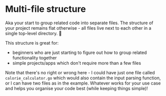 # Multi-file structure

Aka your start to group related code into separate files. The structure of your project remains flat otherwise - all  files live next to each other in a single top-level directory. 🙂

This structure is great for:
- beginners who are just starting to figure out how to group related functionality together
- simple projects/apps which don't require more than a few files

Note that there's no right or wrong here - I could have just one file called `calorie_calculator.go` which would also contain the input parsing function, or I can have two files as in the example. Whatever works for your use case and helps you organise your code best (while keeping things simple)! 